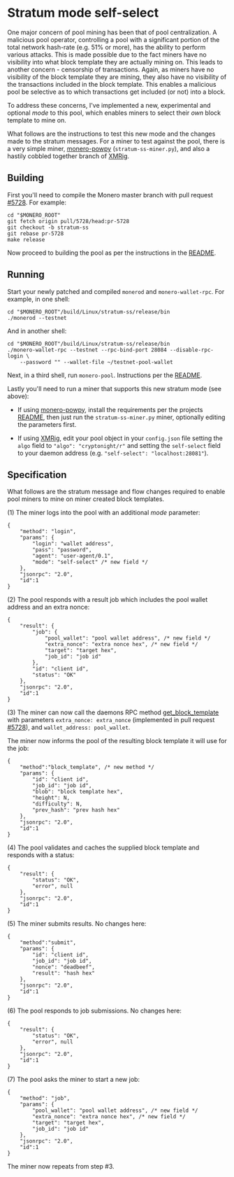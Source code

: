 # Stratum mode self-select

One major concern of pool mining has been that of pool centralization. A
malicious pool operator, controlling a pool with a significant portion of the
total network hash-rate (e.g. 51% or more), has the ability to perform various
attacks. This is made possible due to the fact miners have no visibility into
what block template they are actually mining on. This leads to another concern -
censorship of transactions. Again, as miners have no visibility of the block
template they are mining, they also have no visibility of the transactions
included in the block template. This enables a malicious pool be selective as to
which transactions get included (or not) into a block.

To address these concerns, I've implemented a new, experimental and optional
*mode* to this pool, which enables miners to select their *own* block template
to mine on.

What follows are the instructions to test this new mode and the changes made to
the stratum messages. For a miner to test against the pool, there is a very
simple miner, [monero-powpy](https://github.com/jtgrassie/monero-powpy)
(`stratum-ss-miner.py`), and also a hastily cobbled together branch of
[XMRig](https://github.com/jtgrassie/xmrig/tree/stratum-ss).

## Building

First you'll need to compile the Monero master branch with pull request
[#5728](https://github.com/monero-project/monero/pull/5728). For example:

    cd "$MONERO_ROOT"
    git fetch origin pull/5728/head:pr-5728
    git checkout -b stratum-ss
    git rebase pr-5728
    make release

Now proceed to building the pool as per the instructions in the
[README](./README.md#compiling-from-source).

## Running

Start your newly patched and compiled `monerod` and `monero-wallet-rpc`. For
example, in one shell:

    cd "$MONERO_ROOT"/build/Linux/stratum-ss/release/bin
    ./monerod --testnet

And in another shell:

    cd "$MONERO_ROOT"/build/Linux/stratum-ss/release/bin
    ./monero-wallet-rpc --testnet --rpc-bind-port 28084 --disable-rpc-login \
        --password "" --wallet-file ~/testnet-pool-wallet

Next, in a third shell, run `monero-pool`. Instructions per the
[README](./README.md#running).

Lastly you'll need to run a miner that supports this new stratum mode (see
above):

 - If using [monero-powpy](https://github.com/jtgrassie/monero-powpy), install
   the requirements per the projects
   [README](https://github.com/jtgrassie/monero-powpy/blob/master/README.md),
   then just run the `stratum-ss-miner.py` miner, optionally editing the
   parameters first.

 - If using [XMRig](https://github.com/jtgrassie/xmrig/tree/stratum-ss), edit
   your pool object in your `config.json` file setting the `algo` field to
   `"algo": "cryptonight/r"` and setting the `self-select` field to your daemon
   address (e.g. `"self-select": "localhost:28081"`).

## Specification

What follows are the stratum message and flow changes required to enable pool
miners to mine on miner created block templates.

(1) The miner logs into the pool with an additional *mode* parameter:

    {
        "method": "login",
        "params": {
            "login": "wallet address",
            "pass": "password",
            "agent": "user-agent/0.1",
            "mode": "self-select" /* new field */
        },
        "jsonrpc": "2.0",
        "id":1
    }

(2) The pool responds with a result job which includes the pool wallet address
and an extra nonce:

    {
        "result": {
            "job": {
                "pool_wallet": "pool wallet address", /* new field */
                "extra_nonce": "extra nonce hex", /* new field */
                "target": "target hex",
                "job_id": "job id"
            },
            "id": "client id",
            "status": "OK"
        },
        "jsonrpc": "2.0",
        "id":1
    }

(3) The miner can now call the daemons RPC method
[get_block_template](https://ww.getmonero.org/resources/developer-guides/daemon-rpc.html#get_block_template)
with parameters `extra_nonce: extra_nonce` (implemented in pull request
[#5728](https://github.com/monero-project/monero/pull/5728)), and
`wallet_address: pool_wallet`.

The miner now informs the pool of the resulting block template it will use for
the job:

    {
        "method":"block_template", /* new method */
        "params": {
            "id": "client id",
            "job_id": "job id",
            "blob": "block template hex",
            "height": N,
            "difficulty": N,
            "prev_hash": "prev hash hex"
        },
        "jsonrpc": "2.0",
        "id":1
    }

(4) The pool validates and caches the supplied block template and responds with
a status:

    {
        "result": {
            "status": "OK",
            "error", null
        },
        "jsonrpc": "2.0",
        "id":1
    }

(5) The miner submits results. No changes here:

    {
        "method":"submit",
        "params": {
            "id": "client id",
            "job_id": "job id",
            "nonce": "deadbeef",
            "result": "hash hex"
        },
        "jsonrpc": "2.0",
        "id":1
    }

(6) The pool responds to job submissions. No changes here:

    {
        "result": {
            "status": "OK",
            "error", null
        },
        "jsonrpc": "2.0",
        "id":1
    }

(7) The pool asks the miner to start a new job:

    {
        "method": "job",
        "params": {
            "pool_wallet": "pool wallet address", /* new field */
            "extra_nonce": "extra nonce hex", /* new field */
            "target": "target hex",
            "job_id": "job id"
        },
        "jsonrpc": "2.0",
        "id":1
    }

The miner now repeats from step #3.

[//]: # ( vim: set tw=80: )
